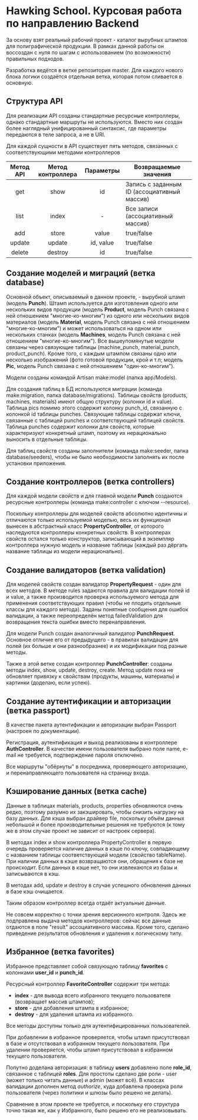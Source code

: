 # Hawking School. Курсовая работа по направлению Backend

За основу взят реальный рабочий проект - каталог вырубных штампов для полиграфической продукции. В рамках данной работы он воссоздан с нуля по шагам с использованием (по возможности) правильных подходов.

Разработка ведётся в ветке репозитория master. Для каждого нового блока логики создаётся отдельная ветка, которая потом сливается в основную.

## Структура API

Для реализации API созданы стандартные ресурсные контроллеры, однако стандартные маршруты не используются. Вместо них создан более наглядный унифицированный синтаксис, где параметры передаются в теле запроса, а не в URI.

Для каждой сущности в API существует пять методов, связанных с соответствующими методами контроллеров

Метод API | Метод контроллера | Параметры | Возвращаемые значения
:--------:|:-----------------:|:---------:|----------------------
get | show | id | Запись с заданным ID (ассоциативный массив)
list | index | - | Все записи (ассоциативный массив)
add | store | value | true/false
update | update | id, value | true/false
delete | destroy | id | true/false

## Создание моделей и миграций (ветка database)

Основной объект, описываемый в данном проекте, - вырубной штамп (модель **Punch**). Штамп используется для изготовления одного или нескольких видов продукции (модель **Product**, модель Punch связана с ней отношением "многие-ко-многим") из одного или нескольких видов материалов (модель **Material**, модель Punch связана с ней отношением "многие-ко-многим") и может использоваться на одном или нескольких станках (модель **Machines**, модель Punch связана с ней отношением "многие-ко-многим"). Все вышеупомянутые модели связаны через связующие таблицы (machine_punch, material_punch, product_punch). Кроме того, с каждым штампом связаны одно или несколько изображений (фото готовой продукции, крой и т.п; модель **Pic**, модель Punch связана с ней отношением "один-ко-многим"). 

Модели созданы командой Artisan make:model (папка app/Models).

Для создания таблиц в БД используются миграции (команда make:migration, папка database/migrations). Таблицы свойств (products, machines, materials) имеют общую структуру (колонки id и value). Таблица pics помимо этого содержит колонку punch_id, связанную с колонкой id таблицы punches. Связующие таблицы содержат ключи, связанные с таблицей punches и соответствующей таблицей свойств. Таблица punches содержит колонки для свойств, которые характеризуют конкретный штамп, поэтому их нерационально выносить в отдельные таблицы.

Для таблиц свойств созданы заполнители (команда make:seeder, папка database/seeders), чтобы не было необходимости заполнять их после установки приложения.

## Создание контроллеров (ветка controllers)

Для каждой модели свойств и для главной модели **Punch** создаются ресурсные контроллеры (команда make:controller с ключом --resource).

Поскольку контроллеры для моделей свойств абсолютно идентичны и отличаются только используемой моделью, весь их функционал вынесен в абстрактный класс **PropertyController**, от которого наследуются контроллеры конкретных свойств. В контроллерах свойств остался только конструктор, записывающий в экземпляр контроллера нужную модель и название таблицы (каждый раз дёргать название таблицы из модели нерационально).

## Создание валидаторов (ветка validation)

Для моделей свойств создан валидатор **PropertyRequest** - один для всех методов. В методе rules задаются правила для валидации полей id и value, а также производится проверка используемого метода для применения соответствующих правил (чтобы не плодить отдельные классы для каждого метода). Заданы понятные сообщения для ошибок валидации, а также переопределён метод failedValidation для возвращения текста ошибки вместо перенаправления.

Для модели Punch создан аналогичный валидатор **PunchRequest**. Основное отличие его от предыдущего - в правилах валидации для полей (их больше и они разнообразнее) и их модификации под разные методы.

Также в этой ветке создан контроллер **PunchController**: созданы методы index, show, update, destroy, create. Метод update пока не обновляет привязку к свойствам (продукты, машины, материалы) и картинки (доделаю, если успею).

## Создание аутентификации и авторизации (ветка passport)

В качестве пакета аутентификации и авторизации выбран Passport (настроен по документации).

Регистрация, аутентификация и выход реализованы в контроллере **AuthController**. В качестве имени пользователя выбрано поле name, e-mail не требуется, подтверждение пароля отключено. 

Все маршруты "обёрнуты" в посредника, проверяющего авторизацию, и перенаправляющего пользователя на страницу входа.

## Кэширование данных (ветка cache)

Данные в таблицах materials, products, properties обновляются очень редко, поэтому разумно их закэшировать, чтобы снизить нагрузку на базу данных. Для кэша выбран драйвер file, поскольку объём данных небольшой и более производительные решения не требуются (к тому же в этом случае проект не зависит от настроек сервера).

В методах index и show контроллера PropertyController в первую очередь проверяется наличие данных в кэше по ключу, совпадающему с названием таблицы соответствующей модели (свойство tableName). При наличии данных в кэше возвращаются они, обращения к базе не происходит. Если данных в кэше нет, то они извлекаются из базы и записываются в кэш.

В методах add, update и destroy в случае успешного обновления данных в базе кэш очищается.

Таким образом контроллер всегда отдаёт актуальные данные.

Не совсем корректно с точки зрения версионного контроля. Здесь же подправлена выдача методов контроллеров: сейчас все данные отдаются в поле "result" ассоциативного массива. Кроме того, сделано приведение результатов обновления и удаления к логическому типу.

## Избранное (ветка favorites)

Избранное представляет собой связующую таблицу **favorites** с колонками **user_id** и **punch_id**.

Ресурсный контроллер **FavoriteController** содержит три метода: 
* **index** - для вывода всего избранного текущего пользователя (возвращает массив штампов); 
* **store** - для добавления штампа в избранное;
* **destroy** - для удаления штампа из избранного.

Все методы доступны только для аутентифицированных пользователей.

При добавлении в избранное проверяется, чтобы штамп присутствовал в базе и отсутствовал в избранном текущего пользователя. При удалении проверяется, чтобы штамп присутствовал в избранном текущего пользователя.

Попутно доделана авторизация: в таблицу **users** добавлено поле **role_id**, связанное с таблицей **roles**. Для простоты сделано две роли - user (может только читать данные) и admin (может всё). В классах валидации дополнен метод *authorize*, куда добавлена проверка роли пользователя (через политики и шлюзы было решено не делать).

Сравнение в этом проекте не требуется, и поскольку его структура точно такая же, как у Избранного, было решено его не реализовывать.